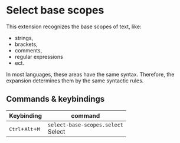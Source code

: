 # Select base scopes

This extension recognizes the base scopes of text, like:
- strings,
- brackets,
- comments,
- regular expressions
- ect.

In most languages, these areas have the same syntax. Therefore, the expansion determines them by the same syntactic rules.

## Commands & keybindings

| Keybinding                                  | command                                      |
| ------------------------------------------- | -------------------------------------------- |
| <kbd>Ctrl</kbd>+<kbd>Alt</kbd>+<kbd>M</kbd> | ```select-base-scopes.select``` <br/> Select |